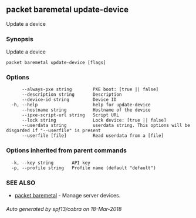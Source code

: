 ## packet baremetal update-device

Update a device

### Synopsis

Update a device

```
packet baremetal update-device [flags]
```

### Options

```
      --always-pxe string        PXE boot: [true || false]
      --description string       Description
      --device-id string         Device ID
  -h, --help                     help for update-device
      --hostname string          Hostname of the device
      --ipxe-script-url string   Script URL
      --lock string              Lock device: [true || false]
      --userdata string          userdata string. This options will be disgarded if "--userfile" is present
      --userfile [file]          Read userdata from a [file]
```

### Options inherited from parent commands

```
  -k, --key string       API key
  -p, --profile string   Profile name (default "default")
```

### SEE ALSO

* [packet baremetal](packet_baremetal.md)	 - Manage server devices.

###### Auto generated by spf13/cobra on 18-Mar-2018

